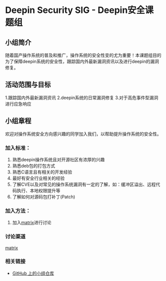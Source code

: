 # Deepin Security SIG - Deepin安全课题组

## 小组简介

随着国产操作系统的普及和推广，操作系统的安全性变的尤为重要！本课题组目的为了保障deepin系统的安全性，跟踪国内外最新漏洞资讯以及进行deepin的漏洞修复。

## 活动范围与目标

1.跟踪国内外最新漏洞资讯
2.deepin系统的日常漏洞修复
3.对于高危事件型漏洞进行应急响应

## 小组章程

欢迎对操作系统安全方向感兴趣的同学加入我们，以帮助提升操作系统的安全性。

### 加入标准：

1. 熟悉deepin操作系统且对开源社区有浓厚的兴趣
2. 熟悉deb包的打包方式
3. 熟悉C语言且有相关的开发经验
4. 最好有安全行业相关的经验
5. 了解CVE以及对常见的操作系统漏洞有一定的了解，如：缓冲区溢出、远程代码执行、本地权限提升等
6. 了解如何对源码包打补丁(Patch)

### 加入方法：

1. 加入[matrix](https://matrix.to/#/#security:deepin.org)进行讨论

### 讨论渠道

[matrix](https://matrix.to/#/#security:deepin.org)


### 相关链接

- [GitHub 上的小组仓库](https://github.com/deepin-community/sig-deepin-security)

